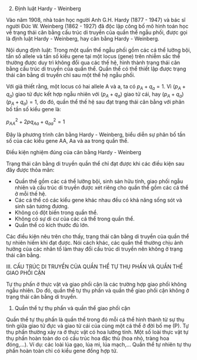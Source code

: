 2. Định luật Hardy - Weinberg

Vào năm 1908, nhà toán học người Anh G.H. Hardy (1877 - 1947) và bác sĩ người Đức W. Weinberg (1862 - 1927) đã độc lập công bố mô hình toán học về trạng thái cân bằng cấu trúc di truyền của quần thể ngẫu phối, được gọi là định luật Hardy - Weinberg, hay cân bằng Hardy - Weinberg.

Nội dung định luật: Trong một quần thể ngẫu phối gồm các cá thể lưỡng bội, tần số allele và tần số kiểu gene tại một locus (gene) trên nhiễm sắc thể thường được duy trì không đổi qua các thế hệ, hình thành trạng thái cân bằng cấu trúc di truyền của quần thể. Quần thể có thể thiết lập được trạng thái cân bằng di truyền chỉ sau một thế hệ ngẫu phối.

Với giả thiết rằng, một locus có hai allele A và a, ta có $p_A + q_a = 1$. Vì $(p_A + q_a)$ giao tử đực kết hợp ngẫu nhiên với $(p_A + q_a)$ giao tử cái, hay $(p_A + q_a)(p_A + q_a) = 1$, do đó, quần thể thế hệ sau đạt trạng thái cân bằng với phân bố tần số kiểu gene là:

$p^2_{AA} + 2pq_{Aa} + q^2_{aa} = 1$

Đây là phương trình cân bằng Hardy - Weinberg, biểu diễn sự phân bố tần số của các kiểu gene AA, Aa và aa trong quần thể.

Điều kiện nghiệm đúng của cân bằng Hardy - Weinberg

Trạng thái cân bằng di truyền quần thể chỉ đạt được khi các điều kiện sau đây được thỏa mãn:
- Quần thể gồm các cá thể lưỡng bội, sinh sản hữu tính, giao phối ngẫu nhiên và cấu trúc di truyền được xét riêng cho quần thể gồm các cá thể ở mỗi thế hệ.
- Các cá thể có các kiểu gene khác nhau đều có khả năng sống sót và sinh sản tương đương.
- Không có đột biến trong quần thể.
- Không có sự di cư của các cá thể trong quần thể.
- Quần thể có kích thước đủ lớn.

Các điều kiện nêu trên cho thấy, trạng thái cân bằng di truyền của quần thể tự nhiên hiếm khi đạt được. Nói cách khác, các quần thể thường chịu ảnh hưởng của các nhân tố làm thay đổi cấu trúc di truyền nên không ở trạng thái cân bằng.

III. CẤU TRÚC DI TRUYỀN CỦA QUẦN THỂ TỰ THỤ PHẤN VÀ QUẦN THỂ GIAO PHỐI CẬN

Tự thụ phấn ở thực vật và giao phối cận là các trường hợp giao phối không ngẫu nhiên. Do đó, quần thể tự thụ phấn và quần thể giao phối cận không ở trạng thái cân bằng di truyền.

1. Quần thể tự thụ phấn và quần thể giao phối cận

Quần thể tự thụ phấn là quần thể trong đó mỗi cá thể hình thành từ sự thụ tinh giữa giao tử đực và giao tử cái của cùng một cá thể ở đời bố mẹ (P). Tự thụ phấn thường xảy ra ở thực vật có hoa lưỡng tính. Một số loài thực vật tự thụ phấn hoàn toàn do có cấu trúc hoa đặc thù (hoa nhỏ, tràng hoa đóng,...). Ví dụ: các loài lúa gạo, lúa mì, lúa mạch,...
Quần thể tự nhiên tự thụ phấn hoàn toàn chỉ có kiểu gene đồng hợp tử.